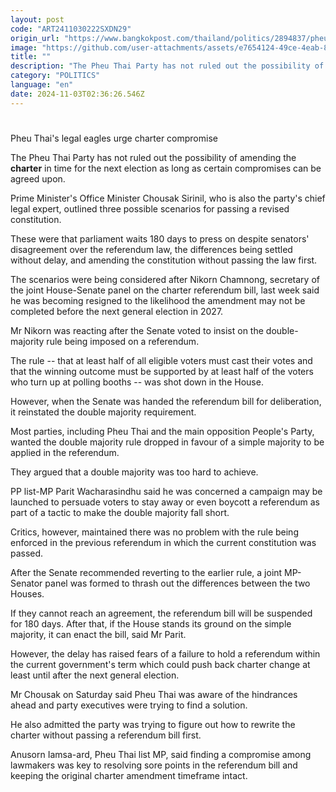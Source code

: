 ```yaml
---
layout: post
code: "ART2411030222SXDN29"
origin_url: "https://www.bangkokpost.com/thailand/politics/2894837/pheu-thais-legal-eagles-urge-charter-compromise"
image: "https://github.com/user-attachments/assets/e7654124-49ce-4eab-895f-c28520ccee66"
title: ""
description: "The Pheu Thai Party has not ruled out the possibility of amending the  charter  in time for the next election as long as certain compromises can be agreed upon."
category: "POLITICS"
language: "en"
date: 2024-11-03T02:36:26.546Z
---
```


# 

Pheu Thai's legal eagles urge charter compromise

The Pheu Thai Party has not ruled out the possibility of amending the **charter** in time for the next election as long as certain compromises can be agreed upon.

Prime Minister's Office Minister Chousak Sirinil, who is also the party's chief legal expert, outlined three possible scenarios for passing a revised constitution.

These were that parliament waits 180 days to press on despite senators' disagreement over the referendum law, the differences being settled without delay, and amending the constitution without passing the law first.

The scenarios were being considered after Nikorn Chamnong, secretary of the joint House-Senate panel on the charter referendum bill, last week said he was becoming resigned to the likelihood the amendment may not be completed before the next general election in 2027.

Mr Nikorn was reacting after the Senate voted to insist on the double-majority rule being imposed on a referendum.

The rule -- that at least half of all eligible voters must cast their votes and that the winning outcome must be supported by at least half of the voters who turn up at polling booths -- was shot down in the House.

However, when the Senate was handed the referendum bill for deliberation, it reinstated the double majority requirement.

Most parties, including Pheu Thai and the main opposition People's Party, wanted the double majority rule dropped in favour of a simple majority to be applied in the referendum.

They argued that a double majority was too hard to achieve.

PP list-MP Parit Wacharasindhu said he was concerned a campaign may be launched to persuade voters to stay away or even boycott a referendum as part of a tactic to make the double majority fall short.

Critics, however, maintained there was no problem with the rule being enforced in the previous referendum in which the current constitution was passed.

After the Senate recommended reverting to the earlier rule, a joint MP-Senator panel was formed to thrash out the differences between the two Houses.

If they cannot reach an agreement, the referendum bill will be suspended for 180 days. After that, if the House stands its ground on the simple majority, it can enact the bill, said Mr Parit.

However, the delay has raised fears of a failure to hold a referendum within the current government's term which could push back charter change at least until after the next general election.

Mr Chousak on Saturday said Pheu Thai was aware of the hindrances ahead and party executives were trying to find a solution.

He also admitted the party was trying to figure out how to rewrite the charter without passing a referendum bill first.

Anusorn Iamsa-ard, Pheu Thai list MP, said finding a compromise among lawmakers was key to resolving sore points in the referendum bill and keeping the original charter amendment timeframe intact.